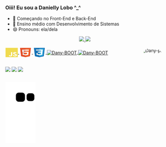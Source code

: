 ### Oiii! Eu sou a Danielly Lobo ^_^

- 🔭 Começando no Front-End e Back-End
- 🌱 Ensino médio com Desenvolvimento de Sistemas
- 😄 Pronouns: ela/dela
 
 <div align="center">
  <a href="https://github.com/rafaballerini">
  <img height="170em" src="https://github-readme-stats.vercel.app/api?username=Daniellylobo&show_icons=true&theme=material-palenight&include_all_commits=true&count_private=true"/>
  <img height="140em" src="https://github-readme-stats.vercel.app/api/top-langs/?username=Daniellylobo&layout=compact&langs_count=7&theme=material-palenight"/>
</div>
<div style="display: inline_block"><br>
  <img align="center" alt="Dany-Js" height="30" width="40" src="https://raw.githubusercontent.com/devicons/devicon/master/icons/javascript/javascript-plain.svg">
  <img align="center" alt="Dany-HTML" height="30" width="40" src="https://raw.githubusercontent.com/devicons/devicon/master/icons/html5/html5-original.svg">
  <img align="center" alt="Dany-CSS" height="30" width="40" src="https://raw.githubusercontent.com/devicons/devicon/master/icons/css3/css3-original.svg">
  <img align="center" alt="Dany-BOOT" height="30" width="40" src="https://cdn.jsdelivr.net/gh/devicons/devicon/icons/bootstrap/bootstrap-original.svg"/>
  <img align="center" alt="Dany-BOOT" height="30" width="40" src="https://cdn.jsdelivr.net/gh/devicons/devicon/icons/bootstrap/bootstrap-original.svg"/>
 <img align="right" alt="Dany-pic" height="200" style="border-radius:50px;" src="https://media.discordapp.net/attachments/901543241898401892/1047484228096499762/download20221103090518.png?width=593&height=593"/>


</div>

##

<div> 
  <a href="https://www.instagram.com/dany.red_/" target="_blank"><img src="https://img.shields.io/badge/-Instagram-%23E4405F?style=for-the-badge&logo=instagram&logoColor=white" target="_blank"></a>
 <a href="Danielly Lobo#6454" target="_blank"><img src="https://img.shields.io/badge/Discord-7289DA?style=for-the-badge&logo=discord&logoColor=white" target="_blank"></a> 
  <a href = "daniellylobo88@gmail.com"><img src="https://img.shields.io/badge/-Gmail-%23333?style=for-the-badge&logo=gmail&logoColor=white" target="_blank"></a>
 
 ##
 ![Snake animation](https://github.com/Daniellylobo/Daniellylobo/blob/output/github-contribution-grid-snake.svg)
 </div>

